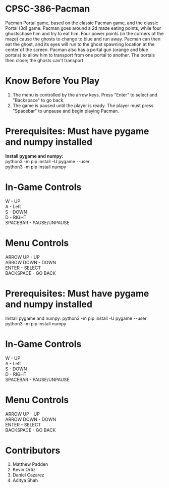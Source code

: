 # CPSC-386-Pacman
Pacman Portal game, based on the classic Pacman game, and the classic Portal (3d) game. 
Pacman goes around a 2d maze eating points, while four ghostschase him and try to eat him. 
Four power points (in the corners of the maze) cause the ghosts to change to blue and run away. 
Pacman can then eat the ghost, and its eyes will run to the ghost spawning location at the center of the screen. 
Pacman also has a portal gun (orange and blue portals) to allow him to transport from one portal to another. 
The portals then close; the ghosts can't transport.

# Know Before You Play
1. The menu is controlled by the arrow keys. Press "Enter" to select and "Backspace" to go back.
2. The game is paused until the player is ready. The player must press "Spacebar" to unpause and begin playing Pacman.

# Prerequisites: Must have pygame and numpy installed
**Install pygame and numpy:** <br />
python3 -m pip install -U pygame --user <br />
python3 -m pip install numpy <br />

# In-Game Controls
W - UP <br />
A - Left <br />
S - DOWN <br />
D - RIGHT <br />
SPACEBAR - PAUSE/UNPAUSE <br />

# Menu Controls
ARROW UP - UP <br />
ARROW DOWN - DOWN <br />
ENTER - SELECT <br />
BACKSPACE - GO BACK <br />

# Prerequisites: Must have pygame and numpy installed
Install pygame and numpy:
python3 -m pip install -U pygame --user
python3 -m pip install numpy

# In-Game Controls
W - UP <br />
A - Left <br />
S - DOWN <br />
D - RIGHT <br />
SPACEBAR - PAUSE/UNPAUSE <br />

# Menu Controls
ARROW UP - UP <br />
ARROW DOWN - DOWN <br />
ENTER - SELECT <br />
BACKSPACE - GO BACK <br />

# Contributors
1. Matthew Padden
2. Kevin Ortiz
3. Daniel Cazarez
4. Aditya Shah

